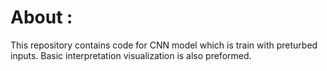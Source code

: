 # About :
This repository contains code for CNN model which is train with preturbed inputs. Basic interpretation visualization is also preformed.  
